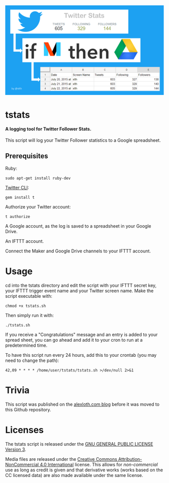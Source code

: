 # [![Application icon](https://github.com/aloth/tstats/raw/master/blog/tstats.png)][blog]
[blog]: http://alexloth.com/2015/07/26/log-twitter-follower-stats-ifttt-google-spreadsheet/

# tstats

#### A logging tool for Twitter Follower Stats.

This script will log your Twitter Follower statistics to a Google spreadsheet.


## Prerequisites

Ruby:

    sudo apt-get install ruby-dev

[Twitter CLI](https://github.com/sferik/t):

    gem install t

Authorize your Twitter account:

    t authorize

A Google account, as the log is saved to a spreadsheet in your Google Drive. 

An IFTTT account.
 
Connect the Maker and Google Drive channels to your IFTTT account.


# Usage

cd into the tstats directory and edit the script with your IFTTT secret key, your IFTTT trigger event name and your Twitter screen name. Make the script executable with:

    chmod +x tstats.sh

Then simply run it with:

    ./tstats.sh

If you receive a "Congratulations" message and an entry is added to your spread sheet, you can go ahead and add it to your cron to run at a predetermined time.

To have this script run every 24 hours, add this to your crontab (you may need to change the path):

    42,09 * * * * /home/user/tstats/tstats.sh >/dev/null 2>&1


# Trivia

This script was published on the [alexloth.com blog](http://alexloth.com/2015/07/26/log-twitter-follower-stats-ifttt-google-spreadsheet/) before it was moved to this Github repository.


# Licenses

The tstats script is released under the [GNU GENERAL PUBLIC LICENSE Version 3](https://www.gnu.org/licenses/gpl-3.0.en.html).

Media files are released under the [Creative Commons Attribution-NonCommercial 4.0 International](https://creativecommons.org/licenses/by-sa/4.0/) license. This allows for *non-commercial* use as long as credit is given and that derivative works (works based on the CC licensed data) are also made available under the same license.